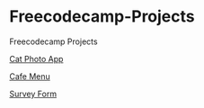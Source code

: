 # Freecodecamp-Projects
Freecodecamp Projects

[Cat Photo App](https://wanjikuwanjiku.github.io/Freecodecamp-Projects/catPhotoApp)

[Cafe Menu](https://wanjikuwanjiku.github.io/Freecodecamp-Projects/cafeMenu)

[Survey Form](https://wanjikuwanjiku.github.io/Freecodecamp-Projects/Survey-form)
